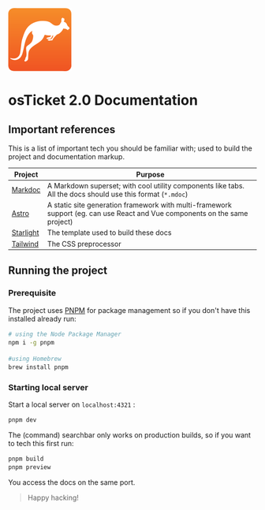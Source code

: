 <img src="./src/assets/ost-gradient-logo.svg" alt="osTicket SVG logo" style="height: 128px; width: 128px;" />

# osTicket 2.0 Documentation

## Important references

This is a list of important tech you should be familiar with; used to build the project and documentation markup.

| Project                                     | Purpose                                                                                                                    |
| ------------------------------------------- | -------------------------------------------------------------------------------------------------------------------------- |
| [Markdoc](https://markdoc.dev/)             | A Markdown superset; with cool utility components like tabs. All the docs should use this format (`*.mdoc`)                |
| [Astro](https://astro.build/)               | A static site generation framework with multi-framework support (eg. can use React and Vue components on the same project) |
| [Starlight](https://starlight.astro.build/) | The template used to build these docs                                                                                      |
| [Tailwind](https://tailwindcss.com/)        | The CSS preprocessor                                                                                                       |

## Running the project

### Prerequisite

The project uses [PNPM](https://pnpm.io/) for package management so if you don't have this installed already run:

```sh
# using the Node Package Manager
npm i -g pnpm

#using Homebrew
brew install pnpm
```

### Starting local server

Start a local server on `localhost:4321` :

```sh
pnpm dev
```

The (command) searchbar only works on production builds, so if you want to tech this first run:

```sh
pnpm build
pnpm preview
```

You access the docs on the same port.

> Happy hacking!
